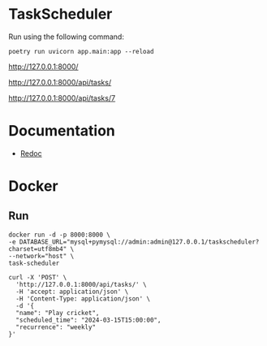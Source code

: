 # TaskScheduler

Run using the following command:

```
poetry run uvicorn app.main:app --reload
```


http://127.0.0.1:8000/

http://127.0.0.1:8000/api/tasks/

http://127.0.0.1:8000/api/tasks/7

# Documentation

- [Redoc](http://127.0.0.1:8000/redoc)

# Docker 

## Run

```
docker run -d -p 8000:8000 \
-e DATABASE_URL="mysql+pymysql://admin:admin@127.0.0.1/taskscheduler?charset=utf8mb4" \
--network="host" \
task-scheduler
```


```
curl -X 'POST' \
  'http://127.0.0.1:8000/api/tasks/' \
  -H 'accept: application/json' \
  -H 'Content-Type: application/json' \
  -d '{
  "name": "Play cricket",
  "scheduled_time": "2024-03-15T15:00:00",
  "recurrence": "weekly"
}'
```
